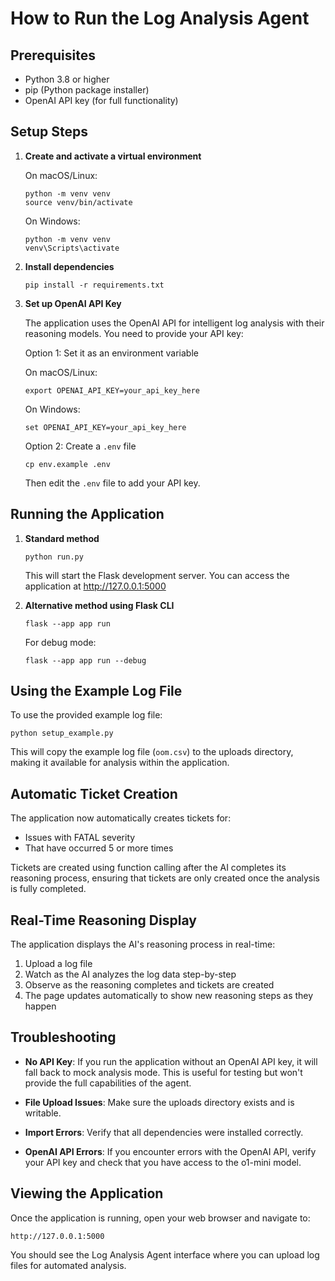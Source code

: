 # How to Run the Log Analysis Agent

## Prerequisites

- Python 3.8 or higher
- pip (Python package installer)
- OpenAI API key (for full functionality)

## Setup Steps

1. **Create and activate a virtual environment**

   On macOS/Linux:
   ```
   python -m venv venv
   source venv/bin/activate
   ```

   On Windows:
   ```
   python -m venv venv
   venv\Scripts\activate
   ```

2. **Install dependencies**

   ```
   pip install -r requirements.txt
   ```

3. **Set up OpenAI API Key**

   The application uses the OpenAI API for intelligent log analysis with their reasoning models. You need to provide your API key:

   Option 1: Set it as an environment variable
   
   On macOS/Linux:
   ```
   export OPENAI_API_KEY=your_api_key_here
   ```

   On Windows:
   ```
   set OPENAI_API_KEY=your_api_key_here
   ```

   Option 2: Create a `.env` file
   ```
   cp env.example .env
   ```
   Then edit the `.env` file to add your API key.

## Running the Application

1. **Standard method**

   ```
   python run.py
   ```

   This will start the Flask development server. You can access the application at http://127.0.0.1:5000

2. **Alternative method using Flask CLI**

   ```
   flask --app app run
   ```

   For debug mode:
   ```
   flask --app app run --debug
   ```

## Using the Example Log File

To use the provided example log file:

```
python setup_example.py
```

This will copy the example log file (`oom.csv`) to the uploads directory, making it available for analysis within the application.

## Automatic Ticket Creation

The application now automatically creates tickets for:
- Issues with FATAL severity
- That have occurred 5 or more times

Tickets are created using function calling after the AI completes its reasoning process, ensuring that tickets are only created once the analysis is fully completed.

## Real-Time Reasoning Display

The application displays the AI's reasoning process in real-time:
1. Upload a log file
2. Watch as the AI analyzes the log data step-by-step
3. Observe as the reasoning completes and tickets are created
4. The page updates automatically to show new reasoning steps as they happen

## Troubleshooting

- **No API Key**: If you run the application without an OpenAI API key, it will fall back to mock analysis mode. This is useful for testing but won't provide the full capabilities of the agent.

- **File Upload Issues**: Make sure the uploads directory exists and is writable.

- **Import Errors**: Verify that all dependencies were installed correctly.

- **OpenAI API Errors**: If you encounter errors with the OpenAI API, verify your API key and check that you have access to the o1-mini model.

## Viewing the Application

Once the application is running, open your web browser and navigate to:

```
http://127.0.0.1:5000
```

You should see the Log Analysis Agent interface where you can upload log files for automated analysis.
